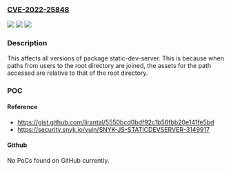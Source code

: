 ### [CVE-2022-25848](https://cve.mitre.org/cgi-bin/cvename.cgi?name=CVE-2022-25848)
![](https://img.shields.io/static/v1?label=Product&message=static-dev-server&color=blue)
![](https://img.shields.io/static/v1?label=Version&message=n%2Fa&color=blue)
![](https://img.shields.io/static/v1?label=Vulnerability&message=Directory%20Traversal&color=brighgreen)

### Description

This affects all versions of package static-dev-server. This is because when paths from users to the root directory are joined, the assets for the path accessed are relative to that of the root directory.

### POC

#### Reference
- https://gist.github.com/lirantal/5550bcd0bdf92c1b56fbb20e141fe5bd
- https://security.snyk.io/vuln/SNYK-JS-STATICDEVSERVER-3149917

#### Github
No PoCs found on GitHub currently.


